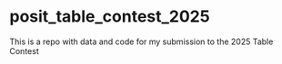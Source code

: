 # posit_table_contest_2025
This is a repo with data and code for my submission to the 2025 Table Contest

